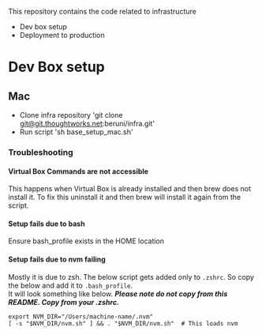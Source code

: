 This repository contains the code related to infrastructure

- Dev box setup
- Deployment to production

# Dev Box setup

## Mac 
- Clone infra repository 'git clone git@git.thoughtworks.net:beruni/infra.git'
- Run script 'sh base_setup_mac.sh'

### Troubleshooting 

#### Virtual Box Commands are not accessible
This happens when Virtual Box is already installed and then brew does not install it. To fix this uninstall it and then 
brew will install it again from the script. 

#### Setup fails due to bash
Ensure bash_profile exists in the HOME location

#### Setup fails due to nvm failing
Mostly it is due to zsh. The below script gets added only to `.zshrc`. So copy the below and add it to `.bash_profile`.  
It will look something like below. ***Please note do not copy from this README. Copy from your .zshrc.*** 

```
export NVM_DIR="/Users/machine-name/.nvm"
[ -s "$NVM_DIR/nvm.sh" ] && . "$NVM_DIR/nvm.sh"  # This loads nvm
```